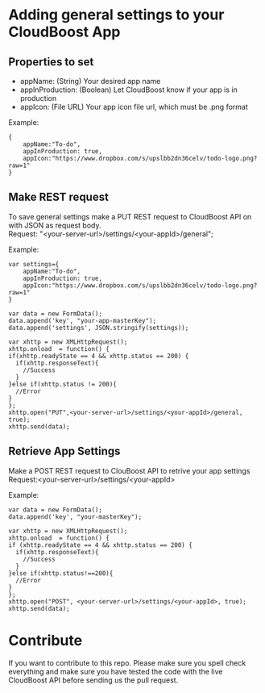 
# Adding general settings to your CloudBoost App

## Properties to set

* appName: (String) Your desired app name
* appInProduction: (Boolean) Let CloudBoost know if your app is in production 
* appIcon: (File URL) Your app icon file url, which must be .png format

Example:
```
{
	appName:"To-do",
	appInProduction: true,
	appIcon:"https://www.dropbox.com/s/upslbb2dn36celv/todo-logo.png?raw=1"
}
```   

## Make REST request
To save general settings make a PUT REST request to CloudBoost API on with JSON as request body.
</br>
Request: "&lt;your-server-url&gt;/settings/&lt;your-appId&gt;/general";

Example:
```
var settings={
	appName:"To-do",
	appInProduction: true,
	appIcon:"https://www.dropbox.com/s/upslbb2dn36celv/todo-logo.png?raw=1"
}

var data = new FormData();        
data.append('key', "your-app-masterKey");
data.append('settings', JSON.stringify(settings));

var xhttp = new XMLHttpRequest();
xhttp.onload  = function() {
if(xhttp.readyState == 4 && xhttp.status == 200) {
  if(xhttp.responseText){
    //Success
  }            
}else if(xhttp.status != 200){
  //Error
}
};
xhttp.open("PUT",<your-server-url>/settings/<your-appId>/general, true);        
xhttp.send(data);
``` 

## Retrieve App Settings
Make a POST REST request to ClouBoost API to retrive your app settings
</br>
Request:&lt;your-server-url&gt;/settings/&lt;your-appId&gt;

Example:
```
var data = new FormData();
data.append('key', "your-masterKey");

var xhttp = new XMLHttpRequest();
xhttp.onload  = function() {
if (xhttp.readyState == 4 && xhttp.status == 200) {
  if(xhttp.responseText){
    //Success
  }            
}else if(xhttp.status!==200){
  //Error
}
};
xhttp.open("POST", <your-server-url>/settings/<your-appId>, true);        
xhttp.send(data);
```

# Contribute
If you want to contribute to this repo. Please make sure you spell check everything and make sure you have tested the code with the live CloudBoost API before sending us the pull request.
